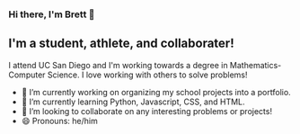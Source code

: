 ### Hi there, I'm Brett 👋 

## I'm a student, athlete, and collaborater!

I attend UC San Diego and I'm working towards a degree in Mathematics-Computer Science. I love working with others to solve problems!

- 🔭 I’m currently working on organizing my school projects into a portfolio.
- 🌱 I’m currently learning Python, Javascript, CSS, and HTML.
- 👯 I’m looking to collaborate on any interesting problems or projects!
- 😄 Pronouns: he/him
